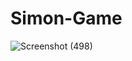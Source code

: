 # Simon-Game

![Screenshot (498)](https://github.com/AliHusnain-04/Simon-Game/assets/106749631/c0ba546a-ac63-45f7-9ec9-34169004f166)
